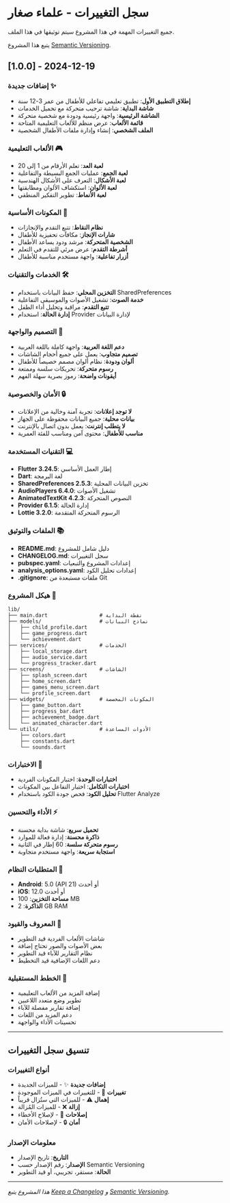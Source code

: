# سجل التغييرات - علماء صغار

جميع التغييرات المهمة في هذا المشروع سيتم توثيقها في هذا الملف.

يتبع هذا المشروع [Semantic Versioning](https://semver.org/spec/v2.0.0.html).

## [1.0.0] - 2024-12-19

### إضافات جديدة ✨
- **إطلاق التطبيق الأول**: تطبيق تعليمي تفاعلي للأطفال من عمر 3-12 سنة
- **شاشة البداية**: شاشة ترحيب متحركة مع تحميل الخدمات
- **الشاشة الرئيسية**: واجهة رئيسية ودودة مع شخصية متحركة
- **قائمة الألعاب**: عرض منظم للألعاب التعليمية المتاحة
- **الملف الشخصي**: إنشاء وإدارة ملفات الأطفال الشخصية

### الألعاب التعليمية 🎮
- **لعبة العد**: تعلم الأرقام من 1 إلى 20
- **لعبة الجمع**: عمليات الجمع البسيطة والتفاعلية
- **لعبة الأشكال**: التعرف على الأشكال الهندسية
- **لعبة الألوان**: استكشاف الألوان ومطابقتها
- **لعبة الأنماط**: تطوير التفكير المنطقي

### المكونات الأساسية 🧩
- **نظام النقاط**: تتبع التقدم والإنجازات
- **شارات الإنجاز**: مكافآت تحفيزية للأطفال
- **الشخصية المتحركة**: مرشد ودود يساعد الأطفال
- **أشرطة التقدم**: عرض مرئي للتقدم في التعلم
- **أزرار تفاعلية**: واجهة مستخدم مناسبة للأطفال

### الخدمات والتقنيات 🛠️
- **التخزين المحلي**: حفظ البيانات باستخدام SharedPreferences
- **خدمة الصوت**: تشغيل الأصوات والموسيقى التفاعلية
- **تتبع التقدم**: مراقبة وتحليل أداء الطفل
- **إدارة الحالة**: استخدام Provider لإدارة البيانات

### التصميم والواجهة 🎨
- **دعم اللغة العربية**: واجهة كاملة باللغة العربية
- **تصميم متجاوب**: يعمل على جميع أحجام الشاشات
- **ألوان ودودة**: نظام ألوان مصمم خصيصاً للأطفال
- **رسوم متحركة**: تحريكات سلسة وممتعة
- **أيقونات واضحة**: رموز بصرية سهلة الفهم

### الأمان والخصوصية 🔒
- **لا توجد إعلانات**: تجربة آمنة وخالية من الإعلانات
- **بيانات محلية**: جميع البيانات محفوظة على الجهاز
- **لا يتطلب إنترنت**: يعمل بدون اتصال بالإنترنت
- **مناسب للأطفال**: محتوى آمن ومناسب للفئة العمرية

### التقنيات المستخدمة 💻
- **Flutter 3.24.5**: إطار العمل الأساسي
- **Dart**: لغة البرمجة
- **SharedPreferences 2.5.3**: تخزين البيانات المحلية
- **AudioPlayers 6.4.0**: تشغيل الأصوات
- **AnimatedTextKit 4.2.3**: النصوص المتحركة
- **Provider 6.1.5**: إدارة الحالة
- **Lottie 3.2.0**: الرسوم المتحركة المتقدمة

### الملفات والتوثيق 📚
- **README.md**: دليل شامل للمشروع
- **CHANGELOG.md**: سجل التغييرات
- **pubspec.yaml**: إعدادات المشروع والتبعيات
- **analysis_options.yaml**: إعدادات تحليل الكود
- **.gitignore**: ملفات مستبعدة من Git

### هيكل المشروع 📁
```
lib/
├── main.dart                 # نقطة البداية
├── models/                   # نماذج البيانات
│   ├── child_profile.dart
│   ├── game_progress.dart
│   └── achievement.dart
├── services/                 # الخدمات
│   ├── local_storage.dart
│   ├── audio_service.dart
│   └── progress_tracker.dart
├── screens/                  # الشاشات
│   ├── splash_screen.dart
│   ├── home_screen.dart
│   ├── games_menu_screen.dart
│   └── profile_screen.dart
├── widgets/                  # المكونات المخصصة
│   ├── game_button.dart
│   ├── progress_bar.dart
│   ├── achievement_badge.dart
│   └── animated_character.dart
└── utils/                    # الأدوات المساعدة
    ├── colors.dart
    ├── constants.dart
    └── sounds.dart
```

### الاختبارات 🧪
- **اختبارات الوحدة**: اختبار المكونات الفردية
- **اختبارات التكامل**: اختبار التفاعل بين المكونات
- **تحليل الكود**: فحص جودة الكود باستخدام Flutter Analyze

### الأداء والتحسين ⚡
- **تحميل سريع**: شاشة بداية محسنة
- **ذاكرة محسنة**: إدارة فعالة للموارد
- **رسوم متحركة سلسة**: 60 إطار في الثانية
- **استجابة سريعة**: واجهة مستخدم متجاوبة

### المتطلبات النظام 📱
- **Android**: 5.0 (API 21) أو أحدث
- **iOS**: 12.0 أو أحدث
- **مساحة التخزين**: 100 MB
- **الذاكرة**: 2 GB RAM

### المعروف والقيود 🚧
- شاشات الألعاب الفردية قيد التطوير
- بعض الأصوات والصور تحتاج إضافة
- نظام التقارير للآباء قيد التطوير
- دعم اللغات الإضافية قيد التخطيط

### الخطط المستقبلية 🚀
- إضافة المزيد من الألعاب التعليمية
- تطوير وضع متعدد اللاعبين
- إضافة تقارير مفصلة للآباء
- دعم المزيد من اللغات
- تحسينات الأداء والواجهة

---

## تنسيق سجل التغييرات

### أنواع التغييرات
- **إضافات جديدة** ✨ - للميزات الجديدة
- **تغييرات** 🔄 - للتغييرات في الميزات الموجودة
- **إهمال** ⚠️ - للميزات التي ستُزال قريباً
- **إزالة** ❌ - للميزات المُزالة
- **إصلاحات** 🐛 - لإصلاح الأخطاء
- **أمان** 🔒 - لإصلاحات الأمان

### معلومات الإصدار
- **التاريخ**: تاريخ الإصدار
- **الإصدار**: رقم الإصدار حسب Semantic Versioning
- **الحالة**: مستقر، تجريبي، أو قيد التطوير

---

*هذا المشروع يتبع [Keep a Changelog](https://keepachangelog.com/en/1.0.0/) و [Semantic Versioning](https://semver.org/spec/v2.0.0.html).*

